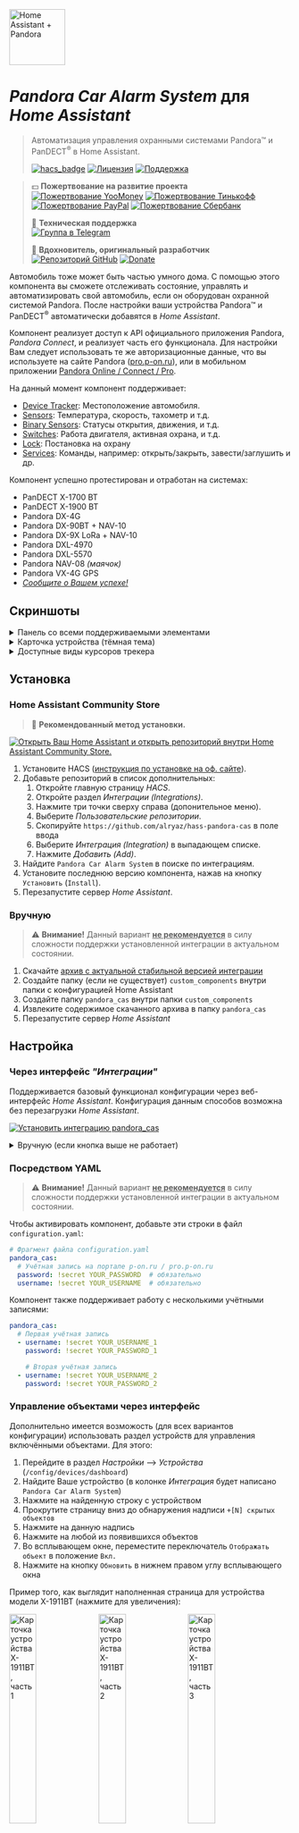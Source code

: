 <img src="https://raw.githubusercontent.com/alryaz/hass-pandora-cas/master/images/header.png" height="100" alt="Home Assistant + Pandora">

# _Pandora Car Alarm System_ для _Home Assistant_

> Автоматизация управления охранными системами Pandora™ и PanDECT<sup>®</sup> в
> Home Assistant.
>
> [![hacs_badge](https://img.shields.io/badge/HACS-Default-green.svg?style=for-the-badge)](https://github.com/custom-components/hacs)
> [![Лицензия](https://img.shields.io/badge/%D0%9B%D0%B8%D1%86%D0%B5%D0%BD%D0%B7%D0%B8%D1%8F-MIT-yellow.svg?style=for-the-badge)](https://opensource.org/licenses/MIT)
> [![Поддержка](https://img.shields.io/badge/%D0%9F%D0%BE%D0%B4%D0%B4%D0%B5%D1%80%D0%B6%D0%B8%D0%B2%D0%B0%D0%B5%D1%82%D1%81%D1%8F%3F-%D0%B4%D0%B0-green.svg?style=for-the-badge)](https://github.com/alryaz/hass-pandora-cas/graphs/commit-activity)

> 💵 **Пожертвование на развитие проекта**  
> [![Пожертвование YooMoney](https://img.shields.io/badge/YooMoney-8B3FFD.svg?style=for-the-badge)](https://yoomoney.ru/to/410012369233217)
> [![Пожертвование Тинькофф](https://img.shields.io/badge/Tinkoff-F8D81C.svg?style=for-the-badge)](https://www.tinkoff.ru/cf/3g8f1RTkf5G)
> [![Пожертвование PayPal](https://img.shields.io/badge/PayPal-159BD7.svg?style=for-the-badge)](https://www.paypal.me/alryaz)
> [![Пожертвование Cбербанк](https://img.shields.io/badge/Сбербанк-green.svg?style=for-the-badge)](https://www.sberbank.com/ru/person/dl/jc?linkname=3pDgknI7FY3z7tJnN)
>
> 💬 **Техническая поддержка**  
> [![Группа в Telegram](https://img.shields.io/endpoint?url=https%3A%2F%2Ftg.sumanjay.workers.dev%2Falryaz_ha_addons&style=for-the-badge)](https://telegram.dog/alryaz_ha_addons)
>
> 🥇 **Вдохновитель, оригинальный разработчик**  
> [![Репозиторий GitHub](https://img.shields.io/badge/GitHub-turbulator%2Fpandora--cas-blue?style=for-the-badge)](https://github.com/turbulator/pandora-cas)
> [![Donate](https://img.shields.io/badge/Donate-Yandex-orange.svg?style=for-the-badge)](https://money.yandex.ru/to/41001690673042)

Автомобиль тоже может быть частью умного дома. С помощью этого компонента вы
сможете отслеживать состояние, управлять и автоматизировать свой автомобиль,
если он оборудован охранной системой Pandora. После настройки ваши устройства
Pandora™ и PanDECT<sup>®</sup> автоматически добавятся в _Home Assistant_.

Компонент реализует доступ к API официального приложения Pandora, _Pandora
Connect_, и реализует часть его функционала. Для настройки Вам следует использовать те же авторизационные данные, что вы
используете на сайте Pandora ([pro.p-on.ru](https://pro.p-on.ru)), или в
мобильном приложении
[Pandora Online / Connect / Pro](https://play.google.com/store/apps/details?id=ru.alarmtrade.pandora&hl=ru).

На данный момент компонент поддерживает:

- [Device Tracker](#platform_device_tracker): Местоположение автомобиля.
- [Sensors](#platform_sensor): Температура, скорость, тахометр и т.д.
- [Binary Sensors](#platform_binary_sensor): Статусы открытия, движения, и т.д.
- [Switches](#platform_switch): Работа двигателя, активная охрана, и т.д.
- [Lock](#platform_lock): Постановка на охрану
- [Services](#services_provided): Команды, например: открыть/закрыть,
  завести/заглушить и др.

Компонент успешно протестирован и отработан на системах:

- PanDECT X-1700 BT
- PanDECT X-1900 BT
- Pandora DX-4G
- Pandora DX-90BT + NAV-10
- Pandora DX-9X LoRa + NAV-10
- Pandora DXL-4970
- Pandora DXL-5570
- Pandora NAV-08 _(маячок)_
- Pandora VX-4G GPS
- _[Сообщите о Вашем успехе!](mailto:alryaz@alryaz.com?subject=Pandora%20Car%20Alarm%20System%20%D0%B4%D0%BB%D1%8F%20Home%20Assistant%20-%20%D0%9F%D0%BE%D0%B4%D0%B4%D0%B5%D1%80%D0%B6%D0%BA%D0%B0%20%D1%83%D1%81%D1%82%D1%80%D0%BE%D0%B9%D1%81%D1%82%D0%B2%D0%B0&body=%D0%97%D0%B4%D1%80%D0%B0%D0%B2%D1%81%D1%82%D0%B2%D1%83%D0%B9%D1%82%D0%B5!%0D%0A%0D%0A%D0%9F%D0%BE%D0%B4%D1%82%D0%B2%D0%B5%D1%80%D0%B6%D0%B4%D0%B0%D1%8E%2C%20%D1%87%D1%82%D0%BE%20%D0%B8%D0%BD%D1%82%D0%B5%D0%B3%D1%80%D0%B0%D1%86%D0%B8%D1%8F%20%D1%80%D0%B0%D0%B1%D0%BE%D1%82%D0%B0%D0%B5%D1%82%20%D1%81%20%D0%BC%D0%BE%D0%B8%D0%BC%20%D1%83%D1%81%D1%82%D1%80%D0%BE%D0%B9%D1%81%D1%82%D0%B2%D0%BE%D0%BC%20...!%0D%0A%0D%0A(%D0%95%D1%81%D0%BB%D0%B8%20%D1%8D%D1%82%D0%BE%20%D0%BD%D0%B5%20%D1%82%D0%B0%D0%BA%2C%20%D0%BE%D0%BF%D0%B8%D1%88%D0%B8%D1%82%D0%B5%2C%20%D0%BF%D0%BE%D0%B6%D0%B0%D0%BB%D1%83%D0%B9%D1%81%D1%82%D0%B0%2C%20%D0%92%D0%B0%D1%88%D0%B8%20%D0%BD%D0%B0%D0%B1%D0%BB%D1%8E%D0%B4%D0%B5%D0%BD%D0%B8%D1%8F%20%D0%BE%20%D0%BD%D0%B5%D0%BF%D0%BE%D0%BB%D0%B0%D0%B4%D0%BA%D0%B0%D1%85))_

## Скриншоты

<details>
    <summary>Панель со всеми поддерживаемыми элементами</summary> 
    <img src="https://raw.githubusercontent.com/alryaz/hass-pandora-cas/master/images/screenshot_default.png" alt="Скриншот: Панель со всеми поддерживаемыми элементами">
</details>
<details>
    <summary>Карточка устройства (тёмная тема)</summary> 
    <img src="https://raw.githubusercontent.com/alryaz/hass-pandora-cas/master/images/stack_default_dark.png" alt="Скриншот: Карточка устройства (тёмная тема)">
</details>
<details>
    <summary>Доступные виды курсоров трекера</summary>
    <ul>
        <li><a href="https://github.com/alryaz/hass-pandora-cas/blob/master/custom_components/pandora_cas/cursors/arrow.svg" target="_blank"><img src="https://raw.githubusercontent.com/alryaz/hass-pandora-cas/master/custom_components/pandora_cas/cursors/arrow.svg" width="32" height="32" alt="Курсор: arrow"></a> &mdash; <em>arrow</em></li>
        <li><a href="https://github.com/alryaz/hass-pandora-cas/blob/master/custom_components/pandora_cas/cursors/bird.svg" target="_blank"><img src="https://raw.githubusercontent.com/alryaz/hass-pandora-cas/master/custom_components/pandora_cas/cursors/bird.svg" width="32" height="32" alt="Курсор: bird"></a> &mdash; <em>bird</em></li>
        <li><a href="https://github.com/alryaz/hass-pandora-cas/blob/master/custom_components/pandora_cas/cursors/car.svg" target="_blank"><img src="https://raw.githubusercontent.com/alryaz/hass-pandora-cas/master/custom_components/pandora_cas/cursors/car.svg" width="32" height="32" alt="Курсор: car"></a> &mdash; <em>car</em></li>
        <li><a href="https://github.com/alryaz/hass-pandora-cas/blob/master/custom_components/pandora_cas/cursors/helicopter.svg" target="_blank"><img src="https://raw.githubusercontent.com/alryaz/hass-pandora-cas/master/custom_components/pandora_cas/cursors/helicopter.svg" width="32" height="32" alt="Курсор: helicopter"></a> &mdash; <em>helicopter</em></li>
        <li><a href="https://github.com/alryaz/hass-pandora-cas/blob/master/custom_components/pandora_cas/cursors/moto.svg" target="_blank"><img src="https://raw.githubusercontent.com/alryaz/hass-pandora-cas/master/custom_components/pandora_cas/cursors/moto.svg" width="32" height="32" alt="Курсор: moto"></a> &mdash; <em>moto</em></li>
        <li><a href="https://github.com/alryaz/hass-pandora-cas/blob/master/custom_components/pandora_cas/cursors/pierced_heart.svg" target="_blank"><img src="https://raw.githubusercontent.com/alryaz/hass-pandora-cas/master/custom_components/pandora_cas/cursors/pierced_heart.svg" width="32" height="32" alt="Курсор: pierced_heart"></a> &mdash; <em>pierced_heart</em></li>
        <li><a href="https://github.com/alryaz/hass-pandora-cas/blob/master/custom_components/pandora_cas/cursors/plane.svg" target="_blank"><img src="https://raw.githubusercontent.com/alryaz/hass-pandora-cas/master/custom_components/pandora_cas/cursors/plane.svg" width="32" height="32" alt="Курсор: plane"></a> &mdash; <em>plane</em></li>
        <li><a href="https://github.com/alryaz/hass-pandora-cas/blob/master/custom_components/pandora_cas/cursors/quadrocopter.svg" target="_blank"><img src="https://raw.githubusercontent.com/alryaz/hass-pandora-cas/master/custom_components/pandora_cas/cursors/quadrocopter.svg" width="32" height="32" alt="Курсор: quadrocopter"></a> &mdash; <em>quadrocopter</em></li>
        <li><a href="https://github.com/alryaz/hass-pandora-cas/blob/master/custom_components/pandora_cas/cursors/rocket.svg" target="_blank"><img src="https://raw.githubusercontent.com/alryaz/hass-pandora-cas/master/custom_components/pandora_cas/cursors/rocket.svg" width="32" height="32" alt="Курсор: rocket"></a> &mdash; <em>rocket</em></li>
        <li><a href="https://github.com/alryaz/hass-pandora-cas/blob/master/custom_components/pandora_cas/cursors/truck.svg" target="_blank"><img src="https://raw.githubusercontent.com/alryaz/hass-pandora-cas/master/custom_components/pandora_cas/cursors/truck.svg" width="32" height="32" alt="Курсор: truck"></a> &mdash; <em>truck</em></li>
    </ul>
</details>

## Установка

### Home Assistant Community Store

> 🎉  **Рекомендованный метод установки.**

[![Открыть Ваш Home Assistant и открыть репозиторий внутри Home Assistant Community Store.](https://my.home-assistant.io/badges/hacs_repository.svg)](https://my.home-assistant.io/redirect/hacs_repository/?owner=alryaz&repository=hass-pandora-cas&category=integration)

1. Установите HACS ([инструкция по установке на оф. сайте](https://hacs.xyz/docs/installation/installation/)).
2. Добавьте репозиторий в список дополнительных:
    1. Откройте главную страницу _HACS_.
    2. Откройте раздел _Интеграции (Integrations)_.
    3. Нажмите три точки сверху справа (допонительное меню).
    4. Выберите _Пользовательские репозитории_.
    5. Скопируйте `https://github.com/alryaz/hass-pandora-cas` в поле ввода
    6. Выберите _Интеграция (Integration)_ в выпадающем списке.
    7. Нажмите _Добавить (Add)_.
3. Найдите `Pandora Car Alarm System` в поиске по интеграциям.
4. Установите последнюю версию компонента, нажав на кнопку `Установить` (`Install`).
5. Перезапустите сервер _Home Assistant_.

### Вручную

> ⚠️ **Внимание!** Данный вариант **<ins>не рекомендуется</ins>** в силу
> сложности поддержки установленной интеграции в актуальном состоянии.

1. Скачайте [архив с актуальной стабильной версией интеграции](https://github.com/alryaz/hass-pandora-cas/releases/latest/download/pandora_cas.zip)
2. Создайте папку (если не существует) `custom_components` внутри папки с конфигурацией Home Assistant
3. Создайте папку `pandora_cas` внутри папки `custom_components`
4. Извлеките содержимое скачанного архива в папку `pandora_cas`
5. Перезапустите сервер _Home Assistant_

## Настройка

### Через интерфейс _"Интеграции"_

Поддерживается базовый функционал конфигурации через веб-интерфейс _Home
Assistant_. Конфигурация данным способов
возможна без перезагрузки _Home Assistant_.

[![Установить интеграцию pandora_cas](https://my.home-assistant.io/badges/config_flow_start.svg)](https://my.home-assistant.io/redirect/config_flow_start/?domain=pandora_cas)

<details>
  <summary>Вручную (если кнопка выше не работает)</summary>
  Для перехода к настройке, выполните следующие действия:
  <ol>
    <li>Перейдите в раздел <i>Настройки</i>&nbsp;&#10230;&nbsp;<i>Интеграции</i> (`/config/integrations`)</li>
    <li>Нажмите на круглую кнопку с плюсом внутри в нижнем правом углу экрана</li>
    <li>Во всплывшем окне, введите в верхнем поле поиска: <b>Pandora</b>; одним из результатов должен оказаться <b>Pandora&nbsp;Car&nbsp;Alarm&nbsp;System</b> (с соответствующим логотипом торговой марки <i>Pandora Car Alarm System</i>)</li>
    <li>Нажмите на предложенный результат</li>
    <li>Введите имя пользователя и пароль в соответствующие поля</li>
    <li>Нажмите внизу справа на кнопку <i>Подтвердить</i>. В случае обнаружения системой каких-либо ошибок, они будут отображены в окошке</li>
    <li>Обновление займёт не более 5-10 секунд (проверено на Raspberry Pi 4), элементы в конфигурации по-умолчанию должны появиться на главном экране (при использовании конфигурациии Lovelace по-умолчанию)</li>
  </ol>
</details>

### Посредством YAML

> ⚠️ **Внимание!** Данный вариант **<ins>не рекомендуется</ins>** в силу
> сложности поддержки установленной интеграции в актуальном состоянии.

Чтобы активировать компонент, добавьте эти строки в файл `configuration.yaml`:

```yaml
# Фрагмент файла configuration.yaml
pandora_cas:
  # Учётная запись на портале p-on.ru / pro.p-on.ru
  password: !secret YOUR_PASSWORD  # обязательно
  username: !secret YOUR_USERNAME  # обязательно
```

Компонент также поддерживает работу с несколькими учётными записями:

```yaml
pandora_cas:
  # Первая учётная запись
  - username: !secret YOUR_USERNAME_1
    password: !secret YOUR_PASSWORD_1

    # Вторая учётная запись
  - username: !secret YOUR_USERNAME_2
    password: !secret YOUR_PASSWORD_2
```

### Управление объектами через интерфейс

<a id="integration_entities_control"></a>

Дополнительно имеется возможость (для всех вариантов конфигурации) использовать
раздел устройств для управления
включёнными объектами. Для этого:

1. Перейдите в раздел _Настройки_ &#10230;
   _Устройства_ (`/config/devices/dashboard`)
2. Найдите Ваше устройство (в колонке
   _Интеграция_ будет написано `Pandora Car Alarm System`)
3. Нажмите на найденную строку с устройством
4. Прокрутите страницу вниз до обнаружения надписи `+[N] скрытых объектов`
5. Нажмите на данную надпись
6. Нажмите на любой из появившихся объектов
7. Во всплывающем окне, переместите переключатель `Отображать объект` в положение `Вкл.`
8. Нажмите на кнопку `Обновить` в нижнем правом углу всплывающего окна

Пример того, как выглядит наполненная страница для устройства модели X-1911BT (нажмите для увеличения):

[<img src="https://raw.githubusercontent.com/alryaz/hass-pandora-cas/master/images/screenshot_device_card_1.png" alt="Карточка устройства X-1911BT, часть 1" width="31%">](https://github.com/alryaz/hass-pandora-cas/blob/master/images/screenshot_device_card_1.png)
[<img src="https://raw.githubusercontent.com/alryaz/hass-pandora-cas/master/images/screenshot_device_card_2.png" alt="Карточка устройства X-1911BT, часть 2" width="31%">](https://github.com/alryaz/hass-pandora-cas/blob/master/images/screenshot_device_card_2.png)
[<img src="https://raw.githubusercontent.com/alryaz/hass-pandora-cas/master/images/screenshot_device_card_3.png" alt="Карточка устройства X-1911BT, часть 3" width="31%">](https://github.com/alryaz/hass-pandora-cas/blob/master/images/screenshot_device_card_3.png)

## Датчики / Переключатели / Состояния

Для привязки к автомобилю в имени объекта сенсоров используется
идентификатор `PANDORA_ID`, в то время как в
человеко-читаемом названии используется название автомобиля с сайта Pandora. Это
сделано для того, чтобы при
изменении названия автомобиля на сайте не менялись имена объектов, а значит не
будет необходимости перенастраивать
lovelace UI и автоматизации.

> **ВНИМАНИЕ!**  
> При добавлении объектов, компонент в отдельных случаях проверяет поддержку
> функционала конечным устройством.
> Во избежание неожиданных ситуаций, Вы можете ознакомиться с таблицами
> поддержки на официальном сайте Pandora:
> [ссылка на документ](https://alarmtrade.ru/service/sravnitelnye-tablitsy-sistem-pandora-i-pandect/).

> **ПРЕДУПРЕЖДЕНИЕ!**  
> Общее количество различных объектов, доступных в компоненте, в скором времени
> перевалит за 40.
> Ввиду этого, по умолчанию отключены объекты, встречающиеся наиболее редко,
> такие как:
> - Состояние зарядки и температура аккумулятора гибридных/электрических
    автомобилей
> - Состояние поднятости стёкол и давление в шинах (TPMS), получаемые по
    CAN-шине
>
> Такие объекты помечаются символом "&#9888;" в таблицах ниже. Если Вы уверены,
> что Ваш автомобиль
> вкупе с установленной на нём системой поддерживают данные функции, то Вы
> можете включить
> перечисленные объекты следуя инструкции [выше](#integration_entities_control).

### Платформа `sensor`

<a id="platform_sensor"></a>

| Объект                                                     | Назначение                             | Примечание     |
|------------------------------------------------------------|----------------------------------------|----------------|
| sensor.`PANDORA_ID`_mileage                                | Пробег сигнализации (по GPS)           | км             |
| sensor.`PANDORA_ID`_can_mileage                            | Пробег штатного одометра (по шине CAN) | км             |
| sensor.`PANDORA_ID`_fuel                                   | Наполненность топливом <sup>1</sup>    | %              |
| sensor.`PANDORA_ID`_interior_temperature                   | Температура салона                     | °C             |
| sensor.`PANDORA_ID`_engine_temperature                     | Температура двигателя                  | °C             |
| sensor.`PANDORA_ID`_exterior_temperature                   | Уличная температура                    | °C             |
| sensor.`PANDORA_ID`_battery_temperature                    | Температура аккумулятора               | °C             |
| sensor.`PANDORA_ID`_balance                                | Баланс СИМ-карты                       | Валюта баланса |
| sensor.`PANDORA_ID`_speed                                  | Скорость                               | км/ч           |
| sensor.`PANDORA_ID`_tachometer                             | Тахометр (обороты двигателя)           | rpm            |
| sensor.`PANDORA_ID`_gsm_level                              | Уровень сигнала GSM                    | 0 ... 3        |
| sensor.`PANDORA_ID`_battery_voltage                        | Напряжение аккумулятора                | V              |
| sensor.`PANDORA_ID`_last_online                            | Последний выход на связь               | Метка времени  |
| sensor.`PANDORA_ID`_last_state_update                      | Последнее получение обновления         | Метка времени  |
| sensor.`PANDORA_ID`_last_settings_change                   | Последнее изменение настроек системы   | Метка времени  |
| sensor.`PANDORA_ID`_last_command_execution                 | Последнее выполнение команды           | Метка времени  |
| &#9888;&nbsp;sensor.`PANDORA_ID`_balance_secondary         | _Баланс дополнительной СИМ-карты_      | Валюта баланса |
| &#9888;&nbsp;sensor.`PANDORA_ID`_can_mileage_to_empty      | _Пробег до пустого бака (по шине CAN)_ | км             |
| &#9888;&nbsp;sensor.`PANDORA_ID`_left_front_tire_pressure  | _Давление левой передней шины_         | кПа _(?)_      |
| &#9888;&nbsp;sensor.`PANDORA_ID`_right_front_tire_pressure | _Давление правой передней шины_        | кПа _(?)_      |
| &#9888;&nbsp;sensor.`PANDORA_ID`_left_back_tire_pressure   | _Давление левой задней шины_           | кПа _(?)_      |
| &#9888;&nbsp;sensor.`PANDORA_ID`_right_back_tire_pressure  | _Давление правой задней шины_          | кПа _(?)_      |
| &#9888;&nbsp;sensor.`PANDORA_ID`_reserve_tire_pressure     | _Давление правой задней шины_          | кПа _(?)_      |

### Платформа `binary_sensor`

<a id="platform_binary_sensor"></a>

| Объект                                                        | Назначение                                        | Примечание                |
|---------------------------------------------------------------|---------------------------------------------------|---------------------------|
| binary_sensor.`PANDORA_ID`_connection_state                   | Связь с автомобилем<sup>1</sup>                   | есть / нет                |
| binary_sensor.`PANDORA_ID`_moving                             | Статус движения                                   | в движении / без движения |
| binary_sensor.`PANDORA_ID`_left_front_door                    | Левая передняя дверь                              | открыта / закрыта         |
| binary_sensor.`PANDORA_ID`_right_front_door                   | Правая передняя дверь                             | открыта / закрыта         |
| binary_sensor.`PANDORA_ID`_left_back_door                     | Левая задняя дверь                                | открыта / закрыта         |
| binary_sensor.`PANDORA_ID`_right_back_door                    | Правая задняя дверь                               | открыта / закрыта         |
| binary_sensor.`PANDORA_ID`_trunk                              | Багажник                                          | открыт / закрыт           |
| binary_sensor.`PANDORA_ID`_hood                               | Капот                                             | открыт / закрыт           |
| binary_sensor.`PANDORA_ID`_parking                            | Режим паркнинга                                   | включен / выключен        |
| binary_sensor.`PANDORA_ID`_brakes                             | Педаль тормоза                                    | нажата / отпущена         |
| &#9888;&nbsp;binary_sensor.`PANDORA_ID`_left_front_glass      | _Левое переднее окно (водительское)<sup>2</sup>_  | открыто / закрыто         |
| &#9888;&nbsp;binary_sensor.`PANDORA_ID`_right_front_glass     | _Правое переднее окно (пассажирское)<sup>2</sup>_ | открыто / закрыто         |
| &#9888;&nbsp;binary_sensor.`PANDORA_ID`_left_back_glass       | _Левое заднее окно_                               | открыто / закрыто         |
| &#9888;&nbsp;binary_sensor.`PANDORA_ID`_right_back_glass      | _Правое заднее окно_                              | открыто / закрыто         |
| &#9888;&nbsp;binary_sensor.`PANDORA_ID`_ev_charging_connected | _Зарядка аккумулятора электрокара_                | подключено / отключено    |

<sup>1</sup> Данный объект содержит полный перечень свойств, получаемых в момент
обновления состояния автомобиля,
и тем самым может быть запросто использован для `template`-выражений.  
<sup>2</sup> Компонент не тестировался для праворульных транспортных средств.
Может возникнуть
ситуация, что из коробки данные сенсоры перепутаны местами.

### Платформы `lock` и `switch`

<a id="platform_lock"></a>
<a id="platform_switch"></a>

| Объект                              | Назначение                                     | Примечание                   |
|-------------------------------------|------------------------------------------------|------------------------------|
| lock.`PANDORA_ID`_central_lock      | Статус блокировки замка                        | разблокирован / заблокирован |
| switch.`PANDORA_ID`_active_security | Статус активной защиты                         | включена / выключена         |
| switch.`PANDORA_ID`_coolant_heater  | Статус предпускового подогревателя             | включен / выключен           |
| switch.`PANDORA_ID`_engine          | Статус двигателя                               | запущен / заглушен           |
| switch.`PANDORA_ID`_tracking        | Статус отслеживания (GPS-трек)                 | включен / выключен           |
| switch.`PANDORA_ID`_service_mode    | Режим сервиса (обслуживания)                   | включен / выключен           |
| switch.`PANDORA_ID`_ext_channel     | Дополнительный канал <sup>3</sup>              | включить / выключить         |
| switch.`PANDORA_ID`_status_output   | Статусный выход (для нештатных иммобилайзеров) | включить / выключить         |

<sup>3</sup> Состояние не остслеживается

### Платформа `button`

<a id="platform_button"></a>

| Объект                                   | Назначение                        | Примечание |
|------------------------------------------|-----------------------------------|------------|
| switch.`PANDORA_ID`_erase_errors         | Очистка кодов ошибок              |            |
| switch.`PANDORA_ID`_read_errors          | Считывание кодов ошибок           |            |
| switch.`PANDORA_ID`_trigger_horn         | Статус двигателя                  |            |
| switch.`PANDORA_ID`_trigger_light        | Статус отслеживания (GPS-трек)    |            |
| switch.`PANDORA_ID`_trigger_trunk        | Режим сервиса (обслуживания)      |            |
| switch.`PANDORA_ID`_check                | Дополнительный канал <sup>3</sup> |            |
| switch.`PANDORA_ID`_additional_command_1 | Дополнительная команда №1         |            |
| switch.`PANDORA_ID`_additional_command_2 | Дополнительная команда №2         |            |

### Платформа `device_tracker`

<a id="platform_device_tracker"></a>

Для каждого автомобиля будет создан объект device_tracker.pandora_`PANDORA_ID`,
где
`PANDORA_ID` уникальный идентификатор автомобиля в системе Pandora. Доступны все
обычные действия для Device Tracker: отслеживание местоположения
[на карте](https://www.home-assistant.io/lovelace/map/),
[трекинг пути](https://www.home-assistant.io/blog/2020/04/08/release-108/#lovelace-map-history),
[контроль зон](https://www.home-assistant.io/docs/automation/trigger/#zone-trigger)
и т.д.

<details>
  <summary>Пример отображения маркера на карте (цвет, поворот)</summary>
  <img src="https://raw.githubusercontent.com/alryaz/hass-pandora-cas/master/images/screenshot_map_marker.png" alt="Скриншот: Маркер автомобиля с поворотом на карте Home Assistant">
</details>

Объект обладает следующими атрибутами:

| Параметр  |   Тип   | Описание                       |
|-----------|:-------:|--------------------------------|
| latitude  | `float` | Широта                         |
| longitude | `float` | Долгота                        |
| device_id |  `int`  | Идентификатор устройства       |
| direction |  `int`  | Направление (в градусах)       |
| cardinal  |  `str`  | Направление (в сторонах света) |

## События

<a id="events_supported"></a>

За период наблюдения компонентом за автомобилем могут происходить некоторые
события, чьи
свойства не позволяют сделать из них удобные к использованию объекты
платформ `sensor`,
`binary_sensor` и пр. Ввиду этого, для поддержки дополнительных событий введены
два новых
внутренних делегата:

### Делегат событий `pandora_cas_event`

Данное событие делегирует информацию из системы Pandora прямиком в Home
Assistant. Следующие данные
будут доступны при получении события:

| Параметр             |   Тип   | Описание                 |
|----------------------|:-------:|--------------------------|
| device_id            |  `int`  | Идентификатор устройства |
| event_id_primary     |  `int`  | Первичный код события    |
| event_id_secondary   |  `int`  | Вторичный код события    |
| event_type           |  `str`  | Код типа события         |
| latitude             | `float` | Широта                   | 
| longitude            | `float` | Долгота                  |
| gsm_level            |  `int`  | Уровень связи            |
| fuel                 |  `int`  | Уровень топлива          |
| exterior_temperature |  `int`  | Температура за бортом    |
| engine_temperature   |  `int`  | Температура двигателя    |

Код типа события является строкой, которая поверхностно описывает смысл события
(на английском языке). Полным списком кодов (кодификатором) возможно обзавестись
в файле
`api.py` проекта.

### Делегат событий `pandora_cas_command`

Для всех команд будут выполняться события-уведомители. Данные события содержат
следующие данные:

| Параметр   |  Тип  | Описание                                                           |
|------------|:-----:|--------------------------------------------------------------------|
| device_id  | `int` | Идентификатор устройства                                           |
| command_id | `int` | Номер команды _(см. раздел ниже)_                                  |
| result     | `int` | Результат выполнения (`0` - успех, любое другое значение - ошибка) |
| reply      | `int` | Код описания ошибки (больше нуля, если код доступен)               |

## Команды / Службы

<a id="services_provided"></a>

Ключевые команды включения/выключения определённых функций вынесены в отдельные
переключаемые объекты
(пр. `switch` и `lock`). Если же имеется потребность выступить за рамки
предопределённых конфигураций,
существуют два способа передать дополнительные команды на охранную систему.

Для _именованого_ способа требуется вызов службы в
формате `pandora_cas.<Постфикс>`:

```yaml
# Именованый способ вызова команд
- action: call-service
  service: pandora_cas.start_engine
  data:
    device_id: 1231234123
```

Для _универсального_ способа идентификаторы команд (`command_id`) обязательно
должны быть числовыми:

```yaml
# Универсальный способ вызова команд
- action: call-service
  service: pandora_cas.remote_command
  data:
    device_id: 1234141243
    command_id: 1
```

Для справки, ниже представлена таблица доступных к выполнению команд (
сгруппированых по смысловому признаку):

|      ID | Постфикс                  | Действие                        | Примечание                                                  |
|--------:|---------------------------|---------------------------------|-------------------------------------------------------------|
|   **1** | `lock`                    | Поставить на охрану             | Может быть запрещено настройками блока сигнализации         |
|   **2** | `unlock`                  | Снять с охраны                  | Может быть запрещено настройками блока сигнализации         |
|   **4** | `start_engine`            | Запустить двигатель             |                                                             |
|   **8** | `stop_engine`             | Остановить двигатель            |                                                             |
|  **16** | `enable_tracking`         | Включить GPS-трекинг            | Поддерживается не всеми устройствами                        |
|  **32** | `disable_tracking`        | Выключить GPS-трекинг           | Поддерживается не всеми устройствами                        |
|  **17** | `enable_active_security`  | Включить активную безопасность  | Поддерживается не всеми устройствами                        |
|  **18** | `disable_active_security` | Выключить активную безопасность | Поддерживается не всеми устройствами                        |
|  **21** | `turn_on_coolant_heater`  | Включить преднагреватель        | Поддерживается не всеми устройствами                        |
|  **22** | `turn_off_coolant_heater` | Выключить преднагреватель       | Поддерживается не всеми устройствами                        |
|  **33** | `turn_on_ext_channel`     | Включить дополнительный канал   | Поддерживается не всеми устройствами                        |
|  **34** | `turn_off_ext_channel`    | Выключить дополнительный канал  | Поддерживается не всеми устройствами                        |
|  **40** | `enable_service_mode`     | Включить сервисный режим        |                                                             |
|  **41** | `disable_service_mode`    | Выключить сервисный режим       |                                                             |
|  **23** | `trigger_horn`            | Издать сигнал клаксона          |                                                             |
|  **24** | `trigger_light`           | Включить освещение              |                                                             |
| **255** | `check`                   | Команда CHECK                   | ?                                                           |
| **100** | `additional_command_1`    | Дополнительная команда №1       | Настраивается инструментами конфигурации блока сигнализации |
| **128** | `additional_command_2`    | Дополнительная команда №2       | Настраивается инструментами конфигурации блока сигнализации |
| **240** | `enable_connection`       | Продлить период коммуникации    | ?                                                           |
|  **15** | `disable_connection`      | Завершить период коммуникации   | ?                                                           |
|  **48** | `enable_status_output`    | Выключение статусного выхода    | Подразумевается поддержка на стороне автомобиля             |
|  **49** | `disable_status_output`   | Включение статусного выхода     | Подразумевается поддержка на стороне автомобиля             |

### Примеры использования команд

<a id="service_examples"></a>

Вкладка с кнопкой запуска двигателя

```yaml
  - badges: [ ]
    cards:
      - hold_action:
          action: call-service
          service: pandora_cas.start_engine
          data:
            id: 1234567890
        icon: 'mdi:fan'
        name: Запуск двигателя
        show_icon: true
        show_name: true
        tap_action:
          action: more-info
        type: button
    icon: 'mdi:car'
    panel: false
    path: honda_pilot
    title: Honda Pilot
```

Автоматизация включения доп. канала по событию с условиями. Подробнее
см. [пример использования](https://www.drive2.ru/l/526540176697066100/).

```yaml
# Фрагмент файла automations.yaml
- id: switch_on_pilot_seat_heaters
  alias: Включить подогрев сидений
  trigger:
    platform: state
    entity_id: binary_sensor.1234567890_engine_state
    to: 'on'
  condition:
    - condition: time
      after: 05:58:00
      before: 06:12:00
      weekday:
        - mon
        - tue
        - wed
        - thu
        - fri
  action:
    service: pandora_cas.turn_on_ext_channel
    data_template:
      id: 1234567890
```

## Создание карточки устройства

Конфигурация существует трёх видов:

- [Карточка](https://github.com/alryaz/hass-pandora-cas/tree/master/interface/cards) (
  содержит только графическое изображение транспортного средства)
- [Стек](https://github.com/alryaz/hass-pandora-cas/tree/master/interface/stacks) (
  карточка + элементы управления + сенсоры)
- [Панель](https://github.com/alryaz/hass-pandora-cas/tree/master/interface/dashboards) (
  карта по левую сторону, стек по правую)

Чтобы подготовить собственную конфигурацию, выполните следующие действия:

1. Открыть [папку с подготовленными конфигурациями](https://github.com/alryaz/hass-pandora-cas/tree/master/interface)
2. Выбрать файл с желаемым типом конфигурации
3. Скопировать содержимое файла в текстовый редактор
4. Заменить все вхождения `REPLACE_WITH_PANDORA_ID` на идентификатор
   автомобиля (`device_id` на сенсорах)

## Отказ от ответственности

Данное программное обеспечение никак не связано и не одобрено ООО «НПО
Телеметрия», владельца торговой марки Pandora. Используйте его на свой страх и
риск. Автор ни при каких обстоятельствах не несет ответственности за порчу или
утрату вашего имущества и возможного вреда в отношении третьих лиц.

Все названия брендов и продуктов принадлежат их законным владельцам.
